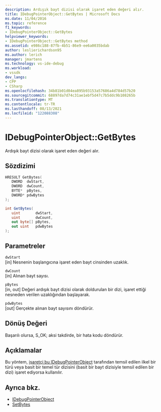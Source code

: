 ```yaml
---
description: Ardışık bayt dizisi olarak işaret eden değeri alır.
title: IDebugPointerObject::GetBytes | Microsoft Docs
ms.date: 11/04/2016
ms.topic: reference
f1_keywords:
- IDebugPointerObject::GetBytes
helpviewer_keywords:
- IDebugPointerObject::GetBytes method
ms.assetid: e986c188-87fb-4b51-86e9-ee6a0035bdab
author: leslierichardson95
ms.author: lerich
manager: jmartens
ms.technology: vs-ide-debug
ms.workload:
- vssdk
dev_langs:
- CPP
- CSharp
ms.openlocfilehash: 34b81b01d04ea895b93153a57686a4d784d57b20
ms.sourcegitcommit: 68897da7d74c31ae1ebf5d47c7b5ddc9b108265b
ms.translationtype: MT
ms.contentlocale: tr-TR
ms.lasthandoff: 08/13/2021
ms.locfileid: "122088308"
---
```

# <a name="idebugpointerobjectgetbytes"></a>IDebugPointerObject::GetBytes
Ardışık bayt dizisi olarak işaret eden değeri alır.

## <a name="syntax"></a>Sözdizimi

```cpp
HRESULT GetBytes( 
   DWORD  dwStart,
   DWORD  dwCount,
   BYTE*  pBytes,
   DWORD* pdwBytes
);
```

```csharp
int GetBytes(
   uint       dwStart,
   uint       dwCount,
   out byte[] pBytes,
   out uint   pdwBytes
);
```

## <a name="parameters"></a>Parametreler
`dwStart`\
[in] Nesnenin başlangıcına işaret eden bayt cinsinden uzaklık.

`dwCount`\
[in] Alınan bayt sayısı.

`pBytes`\
[in, out] Değeri ardışık bayt dizisi olarak doldurulan bir dizi, işaret ettiği nesneden verilen uzaklığından başlayarak.

`pdwBytes`\
[out] Gerçekte alınan bayt sayısını döndürür.

## <a name="return-value"></a>Dönüş Değeri
 Başarılı olursa, S_OK; aksi takdirde, bir hata kodu döndürür.

## <a name="remarks"></a>Açıklamalar
 Bu yöntem, [işaretçi bu IDebugPointerObject](../../../extensibility/debugger/reference/idebugpointerobject.md) tarafından temsil edilen ilkel bir türü veya basit bir temel tür dizisini (basit bir bayt dizisiyle temsil edilen bir dizi) işaret ediyorsa kullanılır.

## <a name="see-also"></a>Ayrıca bkz.
- [IDebugPointerObject](../../../extensibility/debugger/reference/idebugpointerobject.md)
- [SetBytes](../../../extensibility/debugger/reference/idebugpointerobject-setbytes.md)
